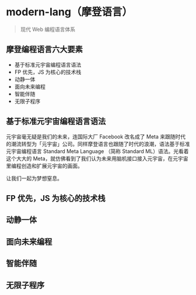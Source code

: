# modern-lang（摩登语言）

> 现代 Web 编程语言体系



## 摩登编程语言六大要素

* 基于标准元宇宙编程语言语法
* FP 优先，JS 为核心的技术栈
* 动静一体
* 面向未来编程
* 智能伴随
* 无限子程序



## 基于标准元宇宙编程语言语法

元宇宙毫无疑是我们的未来，连国际大厂 Facebook 改名成了 Meta 来跟随时代的潮流转型为「元宇宙」公司。同样摩登语言也跟随了时代的浪潮，语法基于标准元宇宙编程语言 Standard Meta Language （简称 Standard ML）语法。光看着这个大大的 Meta，就仿佛看到了我们认为未来用脑机接口接入元宇宙，在元宇宙里编程创造和扩展元宇宙的画面。

让我们一起为梦想窒息。



## FP 优先，JS 为核心的技术栈





## 动静一体



## 面向未来编程



## 智能伴随



## 无限子程序

